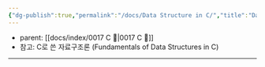 ```yaml
---
{"dg-publish":true,"permalink":"/docs/Data Structure in C/","title":"Data Structure in C"}
---
```


- parent: [[docs/index/0017 C 🍎\|0017 C 🍎]]
- 참고: C로 쓴 자료구조론 (Fundamentals of Data Structures in C)
___
